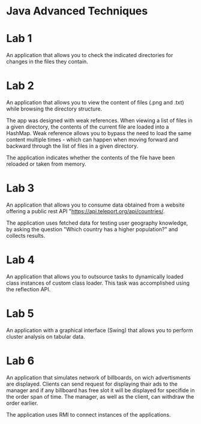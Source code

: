 # Java Advanced Techniques

# Lab 1
An application that allows you to check the indicated directories for changes in the files they contain.

# Lab 2
An application that allows you to view the content of files (.png and .txt) while browsing the directory structure. 

The app was designed with weak references. When viewing a list of files in a given directory, the contents of the current file are loaded into a HashMap. Weak reference allows you to bypass the need to load the same content multiple times - which can happen when moving forward and backward through the list of files in a given directory.

The application indicates whether the contents of the file have been reloaded or taken from memory.
# Lab 3

An application that allows you to consume data obtained from a website offering a public rest API "https://api.teleport.org/api/countries/.

The application uses fetched data for testing user geography knowledge, by asking the question "Which country has a higher population?" and collects results.

# Lab 4
An application that allows you to outsource tasks to dynamically loaded class instances of custom class loader. This task was accomplished using the reflection API.

# Lab 5
An application with a graphical interface (Swing) that allows you to perform cluster analysis on tabular data.

# Lab 6
An application that simulates network of billboards, on wich advertisments are displayed. Clients can send request for displaying thair ads to the manager and if any billboard has free slot it will be displayed for specifide in the order span of time. The manager, as well as the client, can withdraw the order earlier.

The application uses RMI to connect instances of the applications.

